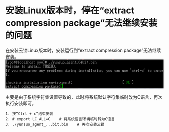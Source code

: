 # 安装Linux版本时，停在“extract compression package”无法继续安装的问题

在安装云锁Linux版本时，安装运行到“extract compression package”无法继续安装。
![extract的问题](/assets/q_32_1.png)

主要是由于系统字符集设置导致的，此时将系统默认字符集临时改为C语言，再次执行安装即可。

```
1. 按“Ctrl + c”结束安装
2. # export LC_ALL=C    # 将系统语言环境临时转为C语言
3. ./yunsuo_agent_...bit.bin    # 再次安装云锁
```

